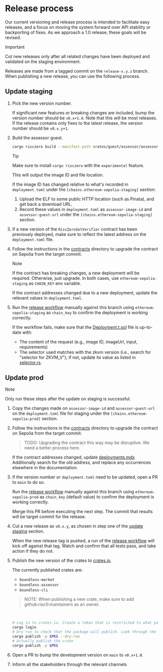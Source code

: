 # Release process

Our current versioning and release process is intended to facilitate easy releases, and a focus on moving the system forward over API stability or backporting of fixes.
As we approach a 1.0 release, these goals will be revised.

> [!IMPORTANT]
> Cut new releases only after all related changes have been deployed and validated on the staging environment.

Releases are made from a tagged commit on the `release-x.y.z` branch.
When publishing a new release, you can use the following process.

## Update staging

1. Pick the new version number.

   If significant new features or breaking changes are included, bump the version number should be `v0.x+1.0`.
   Note that this will be most releases.
   If the release contains only fixes to the latest release, the version number should be `v0.x.y+1`.

2. Build the assessor guest.

   ```zsh
   cargo risczero build --manifest-path crates/guest/assessor/assessor-guest/Cargo.toml
   ```

   > [!TIP]
   > Make sure to install `cargo risczero` with the `experimental` feature.

   This will output the image ID and file location.

   If the image ID has changed relative to what's recorded in `deployment.toml` under the `[chains.ethereum-sepolia-staging]` section:

   1. Upload the ELF to some public HTTP location (such as Pinata), and get back a download URL.
   2. Record these values in `deployment.toml` as `assessor-image-id` and `assessor-guest-url` under the `[chains.ethereum-sepolia-staging]` section.

3. If a new version of the `RiscZeroSetVerifier` contract has been previously deployed, make sure to reflect the latest address on the `deployment.toml` file.

4. Follow the instructions in the [contracts](./contracts/scripts/README.md) directory to upgrade the contract on Sepolia from the target commit.

   > [!NOTE]
   > If the contract has breaking changes, a new deployment will be required. Otherwise, just upgrade.
   > In both cases, use `ethereum-sepolia-staging` as `CHAIN_KEY` env variable.

   If the contract addresses changed due to a new deployment, update the relevant values in `deployment.toml`.

5. Run the [release workflow][release-workflow] manually against this branch using `ethereum-sepolia-staging` as `chain_key` to confirm the deployment is working correctly.

   If the workflow fails, make sure that the [Deployment.t.sol](./contracts/deployment-test/Deploymnet.t.sol) file is up-to-date with:
   - The content of the request (e.g., image ID, imageUrl, input, requirements)
   - The selector used matches with the zkvm version (i.e., search for "selector for ZKVM_V"); if not, update its value as listed in [selector.rs](./lib/risc0-ethereum/contracts/src/selector.rs).

## Update prod

> [!NOTE]
> Only run these steps after the update on staging is successful.

1. Copy the changes made on `assessor-image-id` and `assessor-guest-url` on the `deployment.toml` file for staging under the `[chains.ethereum-sepolia-prod]` section.

2. Follow the instructions in the [contracts](./contracts/scripts/README.md) directory to upgrade the contract on Sepolia from the target commit.

   > TODO: Upgrading the contract this way may be disruptive. We need a better process here.

   If the contract addresses changed, update [deployments.mdx](./documentation/site/pages/developers/smart-contracts/deployments.mdx)
   Additionally search for the old address, and replace any occurrences elsewhere in the documentation.

3. If the version number or `deployment.toml` need to be updated, open a PR to `main` to do so.

   Run the [release workflow][release-workflow] manually against this branch using `ethereum-sepolia-prod` as `chain_key` (default value) to confirm the deployment is working correctly.

   Merge this PR before executing the next step.
   The commit that results will be target commit for the release.

4. Cut a new release as `v0.x.y`, as chosen in step one of the [update staging](#update-staging) section.

   When the new release tag is pushed, a run of the [release workflow][release-workflow] will kick off against that tag.
   Watch and confirm that all tests pass, and take action if they do not.

5. Publish the new version of the crates to [crates.io](https://crates.io).

   The currently published crates are:

   - `boundless-market`
   - `boundless-assessor`
   - `boundless-cli`

   > NOTE: When publishing a new crate, make sure to add github:risc0:maintainers as an owner.

   <br/>

   ```sh
   # Log in to crates.io. Create a token that is restricted to what you need to do (e.g. publish update) and set an expiry.
   cargo login
   # Dry run to check that the package will publish. Look through the output, e.g. at version numbers, to confirm it makes sense.
   cargo publish -p $PKG --dry-run
   # Actually publish the crate
   cargo publish -p $PKG
   ```

6. Open a PR to bump the development version on `main` to `v0.x+1.0`.

[release-workflow]: https://github.com/boundless-xyz/boundless/actions/workflows/release.yml

7. Inform all the stakeholders through the relevant channels
